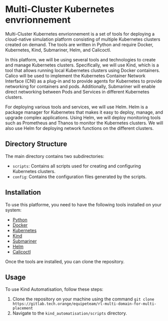 # Multi-Cluster Kubernetes envrionnement

Multi-Cluster Kubernetes envrionnement is a set of tools for deploying a cloud-native simulation platform consisting of multiple Kubernetes clusters created on demand. The tools are written in Python and require Docker, Kubernetes, Kind, Submariner, Helm, and Calicoctl.

In this platform, we will be using several tools and technologies to create and manage Kubernetes clusters. Specifically, we will use Kind, which is a tool that allows running local Kubernetes clusters using Docker containers. Calico will be used to implement the Kubernetes Container Network Interface (CNI) as a plug-in and to provide agents for Kubernetes to provide networking for containers and pods. Additionally, Submariner will enable direct networking between Pods and Services in different Kubernetes clusters.

For deploying various tools and services, we will use Helm. Helm is a package manager for Kubernetes that makes it easy to deploy, manage, and upgrade complex applications. Using Helm, we will deploy monitoring tools such as Prometheus and Thanos to monitor the Kubernetes clusters. We will also use Helm for deploying network functions on the different clusters.

## Directory Structure

The main directory contains two subdirectories:

- `scripts`: Contains all scripts used for creating and configuring Kubernetes clusters.
- `config`: Contains the configuration files generated by the scripts.

## Installation

To use this platforme, you need to have the following tools installed on your system:

- [Python](https://www.python.org/downloads/)
- [Docker](https://docs.docker.com/get-docker/)
- [Kubernetes](https://kubernetes.io/docs/setup/)
- [Kind](https://kind.sigs.k8s.io/docs/user/quick-start/)
- [Submariner](https://submariner.io/getting-started/installation/)
- [Helm](https://helm.sh/docs/intro/install/)
- [Calicoctl](https://docs.projectcalico.org/getting-started/clis/calicoctl/install)


Once the tools are installed, you can clone the repository.

## Usage

To use Kind Automatisation, follow these steps:

1. Clone the repository on your machine using the command `git clone https://gitlab.tech.orange/equipeteam/rl-multi-domain-for-multi-placement`
2. Navigate to the `kind_automatisation/scripts` directory.
